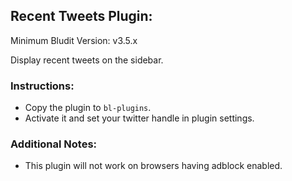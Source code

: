 ## Recent Tweets Plugin:

Minimum Bludit Version: v3.5.x

Display recent tweets on the sidebar.

### Instructions:
* Copy the plugin to `bl-plugins`.
* Activate it and set your twitter handle in plugin settings.

### Additional Notes:

* This plugin will not work on browsers having adblock enabled.
